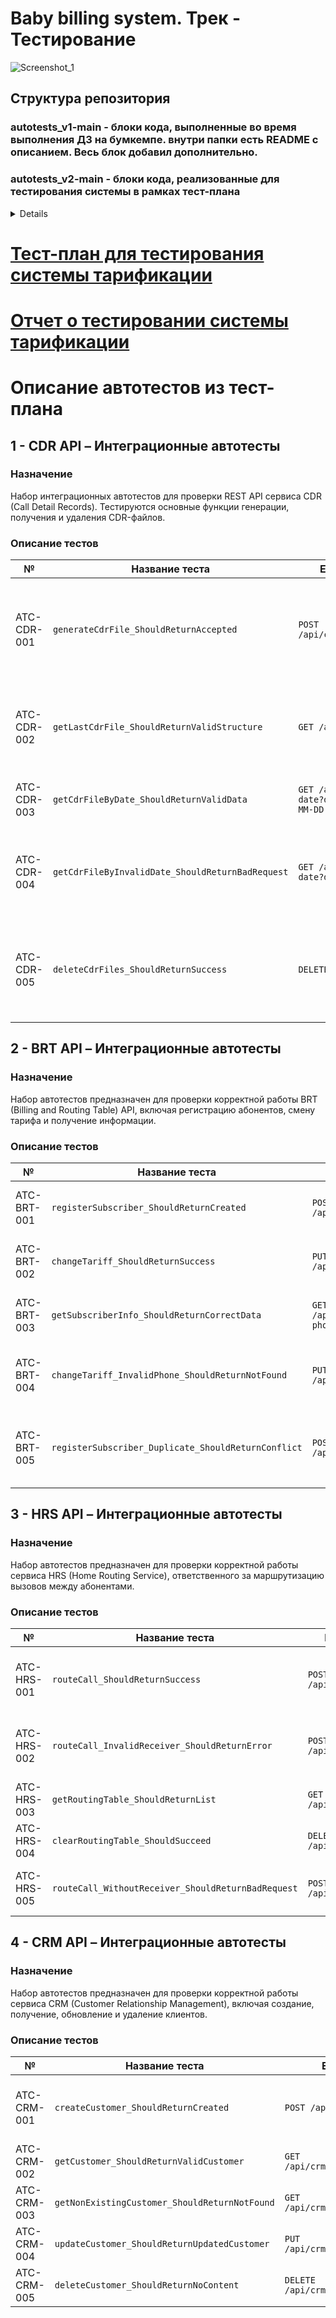 # Baby billing system. Трек - Тестирование
![Screenshot_1](https://github.com/user-attachments/assets/e1d95ad5-aa40-4251-93bb-e0129630c2a4)

## Структура репозитория
### autotests_v1-main - блоки кода, выполненные во время выполнения ДЗ на бумкемпе. внутри папки есть README с описанием. Весь блок добавил дополнительно.
### autotests_v2-main - блоки кода, реализованные для тестирования системы в рамках тест-плана
<details>

```
📁 nexign_all_in_all-main
    📄 README.md
    📁 autotests_v1-main
        📁 1
            📄 BrtApiTest.java
            📄 CdrApiTest.java
            📄 CrmApiTest.java
            📄 HrsApiTest.java
            📄 pom.xml
            📄 run
        📁 2
            📁 cdr
                📄 CdrAuthTest.java
                📄 CdrTestUtils.java
            📁 resources
                📄 application-test.yml.yaml
                📄 test-cdr-invalid.csv
                📄 test-cdr-valid.csv
            📄 run
        📁 3
            📄 ClassicTariffTest.java
            📄 MonthlyTariffTest.java
            📄 TariffTestBase.java
            📄 application-test.yml.yaml
            📄 pom.xml
            📄 run
        📁 4
            📄 4.ipynb
            📄 4.py
            📄 link.txt
        📄 README.md
        📁 allure-main
            📄 pom.xml
            📁 src
                📁 test
                    📁 java
                        📄 ApiTestBase.java
                        📁 cdr
                            📄 CdrApiTest.java
                        📁 crm
                            📄 CrmApiTest.java
                        📁 hrs
                            📄 HrsApiTest.java
        📁 postman
            📄 microservices_api_tests.postman_collection.json
    📁 autotests_v2-main
        📄 README.md
        📁 brt
            📄 BrtApiTest.java
            📄 BrtController.java
        📁 cdr
            📄 CdrApiTest.java
            📄 CdrController.java
        📁 crm
            📄 CrmApiTest.java
            📄 CrmController.java
        📁 hrs
            📄 HrsApiTest.java
            📄 HrsController.java
```

</details>

# [Тест-план для тестирования системы тарификации](https://docs.google.com/document/d/1jI9S5phXTAnhaIBqtQijtmLmj8IBig_Es1HsV9AKkBs/edit?tab=t.0)

# [ Отчет о тестировании системы тарификации](https://docs.google.com/document/d/1JkS57-5XGUrQ1RFn8vW-zl0jUhNdXGZoXGsj0D9Optk/edit?usp=sharing)


# Описание автотестов из тест-плана

## 1 - CDR API – Интеграционные автотесты

### Назначение
Набор интеграционных автотестов для проверки REST API сервиса CDR (Call Detail Records). Тестируются основные функции генерации, получения и удаления CDR-файлов.

### Описание тестов

| №            | Название теста                              | Endpoint              | Описание |
|--------------|---------------------------------------------|-----------------------|----------|
| ATC-CDR-001  | `generateCdrFile_ShouldReturnAccepted`      | `POST /api/cdr/generate` | Проверка успешного запуска генерации CDR-файла. Ожидается статус `202 Accepted`. |
| ATC-CDR-002  | `getLastCdrFile_ShouldReturnValidStructure` | `GET /api/cdr/last`   | Проверка структуры ответа и статуса при запросе последнего CDR-файла. |
| ATC-CDR-003  | `getCdrFileByDate_ShouldReturnValidData`    | `GET /api/cdr/by-date?date=YYYY-MM-DD` | Проверка фильтрации CDR-файлов по дате. |
| ATC-CDR-004  | `getCdrFileByInvalidDate_ShouldReturnBadRequest` | `GET /api/cdr/by-date?date=invalid` | Проверка обработки некорректного параметра даты. Ожидается `400 Bad Request`. |
| ATC-CDR-005  | `deleteCdrFiles_ShouldReturnSuccess`        | `DELETE /api/cdr`     | Проверка удаления всех CDR-файлов. Ожидается успешный ответ со статусом `200 OK`. |

## 2 - BRT API – Интеграционные автотесты

### Назначение
Набор автотестов предназначен для проверки корректной работы BRT (Billing and Routing Table) API, включая регистрацию абонентов, смену тарифа и получение информации.

### Описание тестов

| №              | Название теста                               | Endpoint              | Описание |
|----------------|----------------------------------------------|-----------------------|----------|
| ATC-BRT-001    | `registerSubscriber_ShouldReturnCreated`     | `POST /api/brt/register` | Регистрирует нового абонента, ожидается статус `201 Created`. |
| ATC-BRT-002    | `changeTariff_ShouldReturnSuccess`           | `PUT /api/brt/tariff` | Меняет тариф абонента. Ожидается статус `200 OK`. |
| ATC-BRT-003    | `getSubscriberInfo_ShouldReturnCorrectData`  | `GET /api/brt/info?phone=...` | Возвращает информацию о тарифе по номеру телефона. |
| ATC-BRT-004    | `changeTariff_InvalidPhone_ShouldReturnNotFound` | `PUT /api/brt/tariff` | Пытается сменить тариф несуществующему абоненту. Ожидается `404`. |
| ATC-BRT-005    | `registerSubscriber_Duplicate_ShouldReturnConflict` | `POST /api/brt/register` | Пытается повторно зарегистрировать абонента. Ожидается `409 Conflict`. |

## 3 - HRS API – Интеграционные автотесты

### Назначение
Набор автотестов предназначен для проверки корректной работы сервиса HRS (Home Routing Service), ответственного за маршрутизацию вызовов между абонентами.

### Описание тестов

| №  | Название теста                              | Endpoint              | Описание |
|----|----------------------------------------------|-----------------------|----------|
| ATC-HRS-001  | `routeCall_ShouldReturnSuccess`              | `POST /api/hrs/route` | Корректная маршрутизация звонка между двумя абонентами. |
| ATC-HRS-002  | `routeCall_InvalidReceiver_ShouldReturnError`| `POST /api/hrs/route` | Ошибка при маршрутизации на несуществующего абонента. |
| ATC-HRS-003  | `getRoutingTable_ShouldReturnList`           | `GET /api/hrs/routes` | Получение текущей таблицы маршрутов. |
| ATC-HRS-004  | `clearRoutingTable_ShouldSucceed`            | `DELETE /api/hrs/routes` | Очистка всех маршрутов. |
| ATC-HRS-005  | `routeCall_WithoutReceiver_ShouldReturnBadRequest` | `POST /api/hrs/route` | Ошибка при отсутствии параметра `receiver`. |

## 4 - CRM API – Интеграционные автотесты

### Назначение
Набор автотестов предназначен для проверки корректной работы сервиса CRM (Customer Relationship Management), включая создание, получение, обновление и удаление клиентов.

### Описание тестов

| №  | Название теста                              | Endpoint                     | Описание |
|----|----------------------------------------------|------------------------------|----------|
| ATC-CRM-001  | `createCustomer_ShouldReturnCreated`         | `POST /api/crm/customers`     | Создание нового клиента с обязательными полями `name` и `email`. |
| ATC-CRM-002  | `getCustomer_ShouldReturnValidCustomer`     | `GET /api/crm/customers/{id}` | Получение информации о клиенте по ID. |
| ATC-CRM-003  | `getNonExistingCustomer_ShouldReturnNotFound` | `GET /api/crm/customers/{id}` | Попытка получить несуществующего клиента. |
| ATC-CRM-004  | `updateCustomer_ShouldReturnUpdatedCustomer` | `PUT /api/crm/customers/{id}` | Обновление данных клиента. |
| ATC-CRM-005  | `deleteCustomer_ShouldReturnNoContent`      | `DELETE /api/crm/customers/{id}` | Удаление клиента по ID. |












